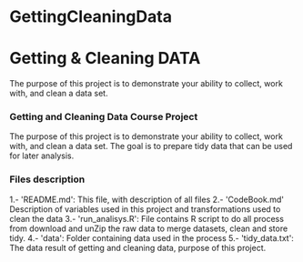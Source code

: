 # GettingCleaningData
# Getting & Cleaning DATA


The purpose of this project is to demonstrate your ability to collect, work with, and clean a data set.


### Getting and Cleaning Data Course Project
The purpose of this project is to demonstrate your ability to collect, work with, and clean a data set. The goal is to prepare tidy data that can be used for later analysis. 

### Files description

1.- 'README.md': This file, with description of all files
2.- 'CodeBook.md' Description of variables used in this project and transformations used to clean the data
3.- 'run_analisys.R': File contains R script to do all process from download and unZip the raw data to merge datasets, clean and store tidy.
4.- 'data': Folder containing data used in the process
5.- 'tidy_data.txt': The data result of getting and cleaning data, purpose of this project.

